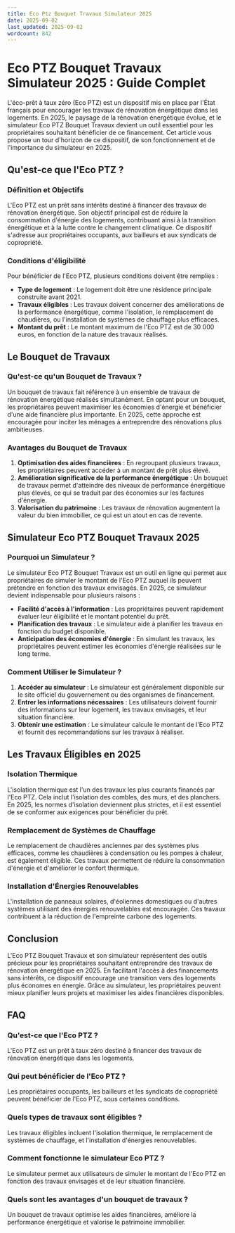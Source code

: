 ```yaml
---
title: Eco Ptz Bouquet Travaux Simulateur 2025
date: 2025-09-02
last_updated: 2025-09-02
wordcount: 842
---
```


# Eco PTZ Bouquet Travaux Simulateur 2025 : Guide Complet

L'éco-prêt à taux zéro (Eco PTZ) est un dispositif mis en place par l'État français pour encourager les travaux de rénovation énergétique dans les logements. En 2025, le paysage de la rénovation énergétique évolue, et le simulateur Eco PTZ Bouquet Travaux devient un outil essentiel pour les propriétaires souhaitant bénéficier de ce financement. Cet article vous propose un tour d'horizon de ce dispositif, de son fonctionnement et de l'importance du simulateur en 2025.

## Qu'est-ce que l'Eco PTZ ?

### Définition et Objectifs

L'Eco PTZ est un prêt sans intérêts destiné à financer des travaux de rénovation énergétique. Son objectif principal est de réduire la consommation d'énergie des logements, contribuant ainsi à la transition énergétique et à la lutte contre le changement climatique. Ce dispositif s'adresse aux propriétaires occupants, aux bailleurs et aux syndicats de copropriété.

### Conditions d'éligibilité

Pour bénéficier de l'Eco PTZ, plusieurs conditions doivent être remplies :

- **Type de logement** : Le logement doit être une résidence principale construite avant 2021.
- **Travaux éligibles** : Les travaux doivent concerner des améliorations de la performance énergétique, comme l'isolation, le remplacement de chaudières, ou l'installation de systèmes de chauffage plus efficaces.
- **Montant du prêt** : Le montant maximum de l'Eco PTZ est de 30 000 euros, en fonction de la nature des travaux réalisés.

## Le Bouquet de Travaux

### Qu'est-ce qu'un Bouquet de Travaux ?

Un bouquet de travaux fait référence à un ensemble de travaux de rénovation énergétique réalisés simultanément. En optant pour un bouquet, les propriétaires peuvent maximiser les économies d'énergie et bénéficier d'une aide financière plus importante. En 2025, cette approche est encouragée pour inciter les ménages à entreprendre des rénovations plus ambitieuses.

### Avantages du Bouquet de Travaux

1. **Optimisation des aides financières** : En regroupant plusieurs travaux, les propriétaires peuvent accéder à un montant de prêt plus élevé.
2. **Amélioration significative de la performance énergétique** : Un bouquet de travaux permet d'atteindre des niveaux de performance énergétique plus élevés, ce qui se traduit par des économies sur les factures d'énergie.
3. **Valorisation du patrimoine** : Les travaux de rénovation augmentent la valeur du bien immobilier, ce qui est un atout en cas de revente.

## Simulateur Eco PTZ Bouquet Travaux 2025

### Pourquoi un Simulateur ?

Le simulateur Eco PTZ Bouquet Travaux est un outil en ligne qui permet aux propriétaires de simuler le montant de l'Eco PTZ auquel ils peuvent prétendre en fonction des travaux envisagés. En 2025, ce simulateur devient indispensable pour plusieurs raisons :

- **Facilité d'accès à l'information** : Les propriétaires peuvent rapidement évaluer leur éligibilité et le montant potentiel du prêt.
- **Planification des travaux** : Le simulateur aide à planifier les travaux en fonction du budget disponible.
- **Anticipation des économies d'énergie** : En simulant les travaux, les propriétaires peuvent estimer les économies d'énergie réalisées sur le long terme.

### Comment Utiliser le Simulateur ?

1. **Accéder au simulateur** : Le simulateur est généralement disponible sur le site officiel du gouvernement ou des organismes de financement.
2. **Entrer les informations nécessaires** : Les utilisateurs doivent fournir des informations sur leur logement, les travaux envisagés, et leur situation financière.
3. **Obtenir une estimation** : Le simulateur calcule le montant de l'Eco PTZ et fournit des recommandations sur les travaux à réaliser.

## Les Travaux Éligibles en 2025

### Isolation Thermique

L'isolation thermique est l'un des travaux les plus courants financés par l'Eco PTZ. Cela inclut l'isolation des combles, des murs, et des planchers. En 2025, les normes d'isolation deviennent plus strictes, et il est essentiel de se conformer aux exigences pour bénéficier du prêt.

### Remplacement de Systèmes de Chauffage

Le remplacement de chaudières anciennes par des systèmes plus efficaces, comme les chaudières à condensation ou les pompes à chaleur, est également éligible. Ces travaux permettent de réduire la consommation d'énergie et d'améliorer le confort thermique.

### Installation d'Énergies Renouvelables

L'installation de panneaux solaires, d'éoliennes domestiques ou d'autres systèmes utilisant des énergies renouvelables est encouragée. Ces travaux contribuent à la réduction de l'empreinte carbone des logements.

## Conclusion

L'Eco PTZ Bouquet Travaux et son simulateur représentent des outils précieux pour les propriétaires souhaitant entreprendre des travaux de rénovation énergétique en 2025. En facilitant l'accès à des financements sans intérêts, ce dispositif encourage une transition vers des logements plus économes en énergie. Grâce au simulateur, les propriétaires peuvent mieux planifier leurs projets et maximiser les aides financières disponibles.

## FAQ

### Qu'est-ce que l'Eco PTZ ?

L'Eco PTZ est un prêt à taux zéro destiné à financer des travaux de rénovation énergétique dans les logements.

### Qui peut bénéficier de l'Eco PTZ ?

Les propriétaires occupants, les bailleurs et les syndicats de copropriété peuvent bénéficier de l'Eco PTZ, sous certaines conditions.

### Quels types de travaux sont éligibles ?

Les travaux éligibles incluent l'isolation thermique, le remplacement de systèmes de chauffage, et l'installation d'énergies renouvelables.

### Comment fonctionne le simulateur Eco PTZ ?

Le simulateur permet aux utilisateurs de simuler le montant de l'Eco PTZ en fonction des travaux envisagés et de leur situation financière.

### Quels sont les avantages d'un bouquet de travaux ?

Un bouquet de travaux optimise les aides financières, améliore la performance énergétique et valorise le patrimoine immobilier.